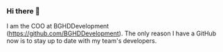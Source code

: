 ### Hi there 👋

I am the COO at BGHDDevelopment (https://github.com/BGHDDevelopment).
The only reason I have a GitHub now is to stay up to date with my team's developers.

<!--
**RexTheMon/RexTheMon** is a ✨ _special_ ✨ repository because its `README.md` (this file) appears on your GitHub profile.

Here are some ideas to get you started:

- 🔭 I’m currently working on ...
- 🌱 I’m currently learning ...
- 👯 I’m looking to collaborate on ...
- 🤔 I’m looking for help with ...
- 💬 Ask me about ...
- 📫 How to reach me: ...
- 😄 Pronouns: ...
- ⚡ Fun fact: ...
-->
